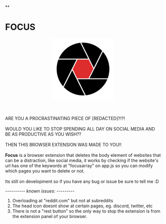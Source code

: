 ﻿**

# FOCUS
<p align="center"><img src = "https://raw.githubusercontent.com/PandaDiestro/Focus/main/icons/focus%20%282%29.png" width = "200"></p>

\
\
ARE YOU A PROCRASTINATING PIECE OF [REDACTED]?!?!
\
\
WOULD YOU LIKE TO STOP SPENDING ALL DAY ON SOCIAL MEDIA AND BE AS PRODUCTIVE AS YOU WISH??
\
\
THEN THIS BROWSER EXTENSION WAS MADE TO YOU!! 
\
\
**Focus** is a browser extension that deletes the body element of websites that can be a distraction, like social media, it works by checking if the website's url has one of the keywords at "focusarray" on app.js so you can modify which pages you want to delete or not.
\
\
Its still on development so if you have any bug or issue be sure to tell me :D

_---------- known issues: ---------_
<ol>
  <li>Overloading at "reddit.com" but not at subreddits</li>
  <li>The head icon doesnt show at certain pages, eg. discord, twitter, etc</li>
  <li>There is not a "rest button" so the only way to stop the extension is from the extension panel of your browser.</li>
</ol>

